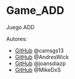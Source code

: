 # Game_ADD
Juego ADD


Autores:
*  [GitHub](https://github.com/camsgs13)
    @camsgs13
*  [GitHub](https://github.com/AndresWick)
    @AndresWick
*  [GitHub](https://github.com/joansdiazp)
    @joansdiazp
*  [GitHub](https://github.com/MikeDxS)
    @MikeDxS
